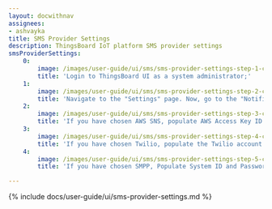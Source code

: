 ```yaml
---
layout: docwithnav
assignees:
- ashvayka
title: SMS Provider Settings
description: ThingsBoard IoT platform SMS provider settings
smsProviderSettings:
    0:
        image: /images/user-guide/ui/sms/sms-provider-settings-step-1-ce.png
        title: 'Login to ThingsBoard UI as a system administrator;'
    1:
        image: /images/user-guide/ui/sms/sms-provider-settings-step-2-ce.png
        title: 'Navigate to the "Settings" page. Now, go to the "Notificatons" tab. In this window, choose one of the available providers: AWS SNS Twilio or SMPP;'
    2:
        image: /images/user-guide/ui/sms/sms-provider-settings-step-3-ce.png
        title: 'If you have chosen AWS SNS, populate AWS Access Key ID and Secret access key. Click "Save" button;'
    3:
        image: /images/user-guide/ui/sms/sms-provider-settings-step-4-ce.png
        title: 'If you have chosen Twilio, populate the Twilio account SID and Token. Specify phone number that will be used as a "sender". Click "Save" button;'
    4:
        image: /images/user-guide/ui/sms/sms-provider-settings-step-5-ce.png
        title: 'If you have chosen SMPP, Populate System ID and Password. Specify SMPP version, SMPP host and port. Click "Save" button.'

---
```


{% include docs/user-guide/ui/sms-provider-settings.md %}